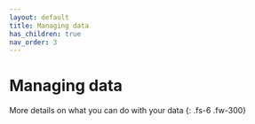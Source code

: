 ```yaml
---
layout: default
title: Managing data
has_children: true
nav_order: 3
---
```


# Managing data

More details on what you can do with your data
{: .fs-6 .fw-300}
